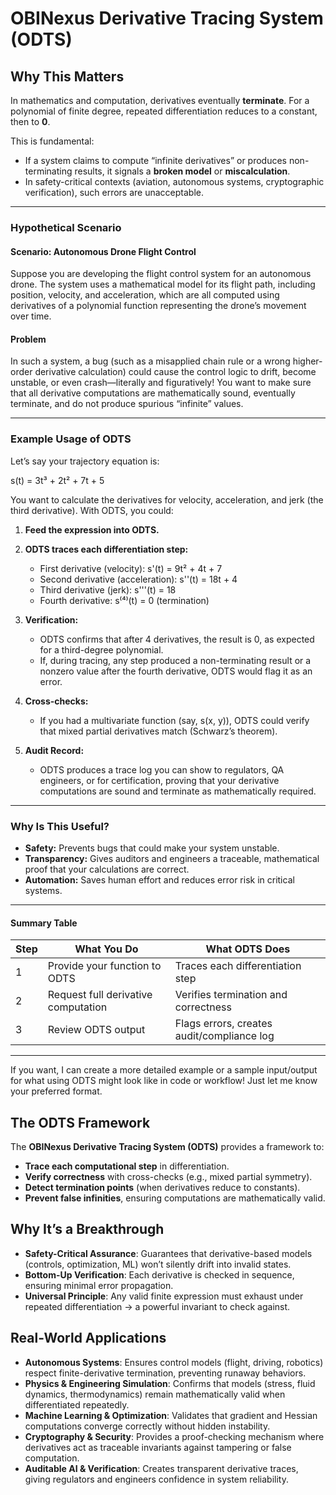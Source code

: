 # OBINexus Derivative Tracing System (ODTS)

## Why This Matters

In mathematics and computation, derivatives eventually **terminate**.
For a polynomial of finite degree, repeated differentiation reduces to a constant, then to **0**.

This is fundamental:

* If a system claims to compute “infinite derivatives” or produces non-terminating results, it signals a **broken model** or **miscalculation**.
* In safety-critical contexts (aviation, autonomous systems, cryptographic verification), such errors are unacceptable.
--- 

### Hypothetical Scenario

#### Scenario: Autonomous Drone Flight Control

Suppose you are developing the flight control system for an autonomous drone. The system uses a mathematical model for its flight path, including position, velocity, and acceleration, which are all computed using derivatives of a polynomial function representing the drone’s movement over time.

#### Problem

In such a system, a bug (such as a misapplied chain rule or a wrong higher-order derivative calculation) could cause the control logic to drift, become unstable, or even crash—literally and figuratively! You want to make sure that all derivative computations are mathematically sound, eventually terminate, and do not produce spurious “infinite” values.

---

### Example Usage of ODTS

Let’s say your trajectory equation is:

s(t) = 3t³ + 2t² + 7t + 5

You want to calculate the derivatives for velocity, acceleration, and jerk (the third derivative). With ODTS, you could:

1. **Feed the expression into ODTS.**
2. **ODTS traces each differentiation step:**
   - First derivative (velocity): s'(t) = 9t² + 4t + 7
   - Second derivative (acceleration): s''(t) = 18t + 4
   - Third derivative (jerk): s'''(t) = 18
   - Fourth derivative: s⁽⁴⁾(t) = 0 (termination)

3. **Verification:**
   - ODTS confirms that after 4 derivatives, the result is 0, as expected for a third-degree polynomial.
   - If, during tracing, any step produced a non-terminating result or a nonzero value after the fourth derivative, ODTS would flag it as an error.

4. **Cross-checks:**
   - If you had a multivariate function (say, s(x, y)), ODTS could verify that mixed partial derivatives match (Schwarz’s theorem).

5. **Audit Record:**
   - ODTS produces a trace log you can show to regulators, QA engineers, or for certification, proving that your derivative computations are sound and terminate as mathematically required.

---

### Why Is This Useful?

- **Safety:** Prevents bugs that could make your system unstable.
- **Transparency:** Gives auditors and engineers a traceable, mathematical proof that your calculations are correct.
- **Automation:** Saves human effort and reduces error risk in critical systems.

---

#### Summary Table

| Step | What You Do                         | What ODTS Does                            |
|------|-------------------------------------|--------------------------------------------|
| 1    | Provide your function to ODTS       | Traces each differentiation step           |
| 2    | Request full derivative computation | Verifies termination and correctness       |
| 3    | Review ODTS output                  | Flags errors, creates audit/compliance log |

---

If you want, I can create a more detailed example or a sample input/output for what using ODTS might look like in code or workflow! Just let me know your preferred format.
## The ODTS Framework

The **OBINexus Derivative Tracing System (ODTS)** provides a framework to:

* **Trace each computational step** in differentiation.
* **Verify correctness** with cross-checks (e.g., mixed partial symmetry).
* **Detect termination points** (when derivatives reduce to constants).
* **Prevent false infinities**, ensuring computations are mathematically valid.

## Why It’s a Breakthrough

* **Safety-Critical Assurance**: Guarantees that derivative-based models (controls, optimization, ML) won’t silently drift into invalid states.
* **Bottom-Up Verification**: Each derivative is checked in sequence, ensuring minimal error propagation.
* **Universal Principle**: Any valid finite expression must exhaust under repeated differentiation → a powerful invariant to check against.

## Real-World Applications

* **Autonomous Systems**: Ensures control models (flight, driving, robotics) respect finite-derivative termination, preventing runaway behaviors.
* **Physics & Engineering Simulation**: Confirms that models (stress, fluid dynamics, thermodynamics) remain mathematically valid when differentiated repeatedly.
* **Machine Learning & Optimization**: Validates that gradient and Hessian computations converge correctly without hidden instability.
* **Cryptography & Security**: Provides a proof-checking mechanism where derivatives act as traceable invariants against tampering or false computation.
* **Auditable AI & Verification**: Creates transparent derivative traces, giving regulators and engineers confidence in system reliability.

